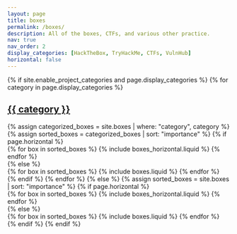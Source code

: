 ```yaml
---
layout: page
title: boxes
permalink: /boxes/
description: All of the boxes, CTFs, and various other practice.
nav: true
nav_order: 2
display_categories: [HackTheBox, TryHackMe, CTFs, VulnHub]
horizontal: false
---
```


<!-- pages/boxes.md -->
<div class="projects">
    {% if site.enable_project_categories and page.display_categories %}
        <!-- Display categorized boxes -->
        {% for category in page.display_categories %}
            <a id="{{ category }}" href=".#{{ category }}">
                <h2 class="category">{{ category }}</h2>
            </a>
            {% assign categorized_boxes = site.boxes | where: "category", category %}
            {% assign sorted_boxes = categorized_boxes | sort: "importance" %}
            <!-- Generate cards for each boxes -->
            {% if page.horizontal %}
                <div class="container">
                    <div class="row row-cols-1 row-cols-md-2">
                        {% for box in sorted_boxes %}
                            {% include boxes_horizontal.liquid %}
                        {% endfor %}
                    </div>
                </div>
            {% else %}
                <div class="row row-cols-1 row-cols-md-3">
                    {% for box in sorted_boxes %}
                        {% include boxes.liquid %}
                    {% endfor %}
                </div>
            {% endif %}
        {% endfor %}
    {% else %}
        <!-- Display boxes without categories -->
        {% assign sorted_boxes = site.boxes | sort: "importance" %}
        <!-- Generate cards for each project -->
        {% if page.horizontal %}
            <div class="container">
                <div class="row row-cols-1 row-cols-md-2">
                    {% for box in sorted_boxes %}
                        {% include boxes_horizontal.liquid %}
                    {% endfor %}
                </div>
            </div>
        {% else %}
            <div class="row row-cols-1 row-cols-md-3">
                {% for box in sorted_boxes %}
                    {% include boxes.liquid %}
                {% endfor %}
            </div>
        {% endif %}
    {% endif %}
</div>